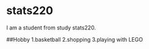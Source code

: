 # stats220
I am a student from study stats220.

##Hobby
1.basketball
2.shopping 
3.playing with LEGO
